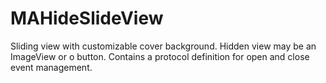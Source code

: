 MAHideSlideView
===============

Sliding view with customizable cover background. Hidden view may be an ImageView or o button. Contains a protocol definition for open and close event management. 
